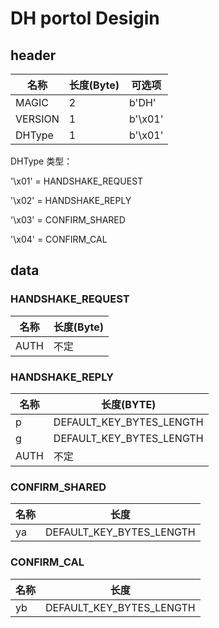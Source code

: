 # DH portol Desigin

## header

| 名称    | 长度(Byte) | 可选项  |
| ------- | ---------- | ------- |
| MAGIC   | 2          | b'DH'   |
| VERSION | 1          | b'\x01' |
| DHType  | 1          | b'\x01' |

DHType 类型： 

'\x01' = HANDSHAKE_REQUEST 

'\x02' = HANDSHAKE_REPLY 

'\x03' = CONFIRM_SHARED 

'\x04' = CONFIRM_CAL

## data

### HANDSHAKE_REQUEST 

| 名称 | 长度(Byte) |
| ---- | ---------- |
| AUTH | 不定       |

### HANDSHAKE_REPLY

| 名称 | 长度(BYTE)               |
| ---- | ------------------------ |
| p    | DEFAULT_KEY_BYTES_LENGTH |
| g    | DEFAULT_KEY_BYTES_LENGTH |
| AUTH | 不定                     |

### CONFIRM_SHARED

| 名称 | 长度                     |
| ---- | ------------------------ |
| ya   | DEFAULT_KEY_BYTES_LENGTH |

### CONFIRM_CAL

| 名称 | 长度                     |
| ---- | ------------------------ |
| yb   | DEFAULT_KEY_BYTES_LENGTH |
